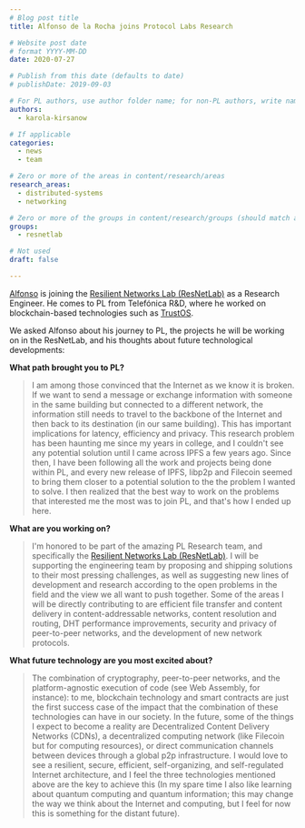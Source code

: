 ```yaml
---
# Blog post title
title: Alfonso de la Rocha joins Protocol Labs Research

# Website post date
# format YYYY-MM-DD
date: 2020-07-27

# Publish from this date (defaults to date)
# publishDate: 2019-09-03

# For PL authors, use author folder name; for non-PL authors, write name as in paper within ""
authors:
  - karola-kirsanow

# If applicable
categories:
  - news
  - team

# Zero or more of the areas in content/research/areas
research_areas:
  - distributed-systems
  - networking

# Zero or more of the groups in content/research/groups (should match author membership)
groups:
  - resnetlab

# Not used
draft: false

---
```


[Alfonso](/authors/alfonso-delarocha/) is joining the [Resilient Networks Lab (ResNetLab)](/groups/resnetlab/) as a Research Engineer. He comes to PL from Telefónica R&D, where he worked on  blockchain-based technologies such as [TrustOS](https://trustos.readthedocs.io/en/latest/).

We asked Alfonso about his journey to PL, the projects he will be working on in the ResNetLab, and his thoughts about future technological developments:


**What path brought you to PL?**

> I am among those convinced that the Internet as we know it is broken. If we want to send a message or exchange information with someone in the same building but connected to a different network, the information still needs to travel to the backbone of the Internet and then back to its destination (in our same building). This has important implications for latency, efficiency and privacy. This research problem has been haunting me since my years in college, and I couldn't see any potential solution until I came across IPFS a few years ago. Since then, I have been following all the work and projects being done within PL, and every new release of IPFS, libp2p and Filecoin seemed to bring them closer to a potential solution to the the problem I wanted to solve. I then realized that the best way to work on the problems that interested me the most was to join PL, and that's how I ended up here.

**What are you working on?**

> I'm honored to be part of the amazing PL Research team, and specifically the [Resilient Networks Lab (ResNetLab)](/groups/resnetlab/). I will be supporting the engineering team by proposing and shipping solutions to their most pressing challenges, as well as suggesting new lines of development and research according to the open problems in the field and the view we all want to push together. Some of the areas I will be directly contributing to are efficient file transfer and content delivery in content-addressable networks, content resolution and routing, DHT performance improvements, security and privacy of peer-to-peer networks, and the development of new network protocols.

**What future technology are you most excited about?**

> The combination of cryptography, peer-to-peer networks, and the platform-agnostic execution of code (see Web Assembly, for instance): to me, blockchain technology and smart contracts are just the first success case of the impact that the combination of these technologies can have in our society. In the future, some of the things I expect to become a reality are Decentralized Content Delivery Networks (CDNs), a decentralized computing network (like Filecoin but for computing resources), or direct communication channels between devices through a global p2p infrastructure. I would love to see a resilient, secure, efficient, self-organizing, and self-regulated Internet architecture, and I feel the three technologies mentioned above are the key to achieve this (In my spare time I also like learning about quantum computing and quantum information; this may change the way we think about the Internet and computing, but I feel for now this is something for the distant future).
